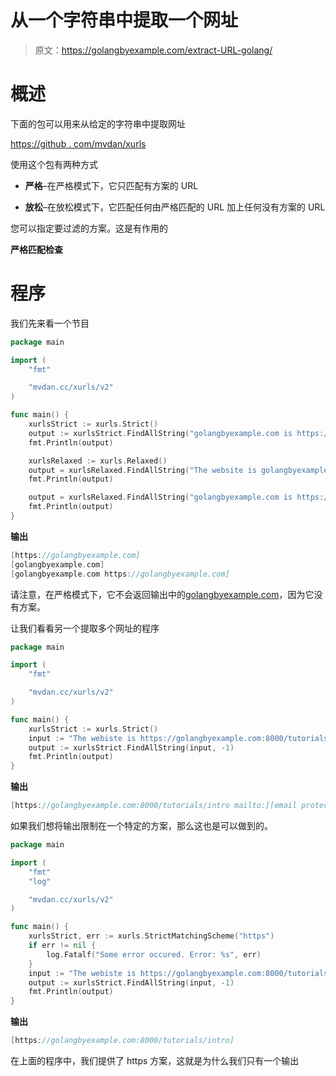 # 从一个字符串中提取一个网址

> 原文：<https://golangbyexample.com/extract-URL-golang/>

# **概述**

下面的包可以用来从给定的字符串中提取网址

[https://github . com/mvdan/xurls](https://github.com/mvdan/xurls)

使用这个包有两种方式

*   **严格**–在严格模式下，它只匹配有方案的 URL

*   **放松**–在放松模式下，它匹配任何由严格匹配的 URL 加上任何没有方案的 URL

您可以指定要过滤的方案。这是有作用的

**严格匹配检查**

# **程序**

我们先来看一个节目

```go
package main

import (
	"fmt"

	"mvdan.cc/xurls/v2"
)

func main() {
	xurlsStrict := xurls.Strict()
	output := xurlsStrict.FindAllString("golangbyexample.com is https://golangbyexample.com", -1)
	fmt.Println(output)

	xurlsRelaxed := xurls.Relaxed()
	output = xurlsRelaxed.FindAllString("The website is golangbyexample.com", -1)
	fmt.Println(output)

	output = xurlsRelaxed.FindAllString("golangbyexample.com is https://golangbyexample.com", -1)
	fmt.Println(output)
}
```

**输出**

```go
[https://golangbyexample.com]
[golangbyexample.com]
[golangbyexample.com https://golangbyexample.com]
```

请注意，在严格模式下，它不会返回输出中的[golangbyexample.com](http://golangbyexample.com)，因为它没有方案。

让我们看看另一个提取多个网址的程序

```go
package main

import (
	"fmt"

	"mvdan.cc/xurls/v2"
)

func main() {
	xurlsStrict := xurls.Strict()
	input := "The webiste is https://golangbyexample.com:8000/tutorials/intro amd mail to mailto:[[email protected]](/cdn-cgi/l/email-protection)"
	output := xurlsStrict.FindAllString(input, -1)
	fmt.Println(output)
}
```

**输出**

```go
[https://golangbyexample.com:8000/tutorials/intro mailto:[[email protected]](/cdn-cgi/l/email-protection)]
```

如果我们想将输出限制在一个特定的方案，那么这也是可以做到的。

```go
package main

import (
	"fmt"
	"log"

	"mvdan.cc/xurls/v2"
)

func main() {
	xurlsStrict, err := xurls.StrictMatchingScheme("https")
	if err != nil {
		log.Fatalf("Some error occured. Error: %s", err)
	}
	input := "The webiste is https://golangbyexample.com:8000/tutorials/intro amd mail to mailto:[[email protected]](/cdn-cgi/l/email-protection)"
	output := xurlsStrict.FindAllString(input, -1)
	fmt.Println(output)
}
```

**输出**

```go
[https://golangbyexample.com:8000/tutorials/intro]
```

在上面的程序中，我们提供了 https 方案，这就是为什么我们只有一个输出